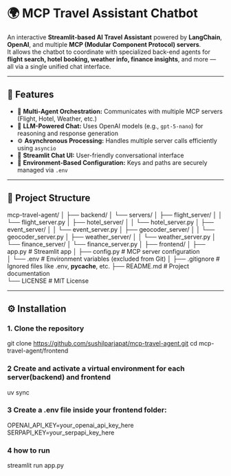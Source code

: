 # 🌍 MCP Travel Assistant Chatbot

An interactive **Streamlit-based AI Travel Assistant** powered by **LangChain**, **OpenAI**, and multiple **MCP (Modular Component Protocol) servers**.  
It allows the chatbot to coordinate with specialized back-end agents for **flight search, hotel booking, weather info, finance insights**, and more — all via a single unified chat interface.

---

## 🚀 Features

- 🧠 **Multi-Agent Orchestration:** Communicates with multiple MCP servers (Flight, Hotel, Weather, etc.)  
- 🤖 **LLM-Powered Chat:** Uses OpenAI models (e.g., `gpt-5-nano`) for reasoning and response generation  
- ⚙️ **Asynchronous Processing:** Handles multiple server calls efficiently using `asyncio`  
- 💬 **Streamlit Chat UI:** User-friendly conversational interface  
- 🔐 **Environment-Based Configuration:** Keys and paths are securely managed via `.env`  

---

## 📁 Project Structure

mcp-travel-agent/
│
├── backend/
│   └── servers/
│       ├── flight_server/
│       │   └── flight_server.py
│       ├── hotel_server/
│       │   └── hotel_server.py
│       ├── event_server/
│       │   └── event_server.py
│       ├── geocoder_server/
│       │   └── geocoder_server.py
│       ├── weather_server/
│       │   └── weather_server.py
│       └── finance_server/
│           └── finance_server.py
│
├── frontend/
│   ├── app.py          # Streamlit app
│   ├── config.py       # MCP server configuration     
│   └── .env            # Environment variables (excluded from Git)
│
├── .gitignore          # Ignored files like .env, __pycache__, etc.
├── README.md           # Project documentation   
└── LICENSE             # MIT License


---

## ⚙️ Installation

### 1. Clone the repository

git clone https://github.com/sushilparjapat/mcp-travel-agent.git
cd mcp-travel-agent/frontend

### 2 Create and activate a virtual environment for each server(backend) and frontend 
uv sync

### 3 Create a .env file inside your frontend folder:
OPENAI_API_KEY=your_openai_api_key_here
SERPAPI_KEY=your_serpapi_key_here

### 4 how to run 
streamlit run app.py